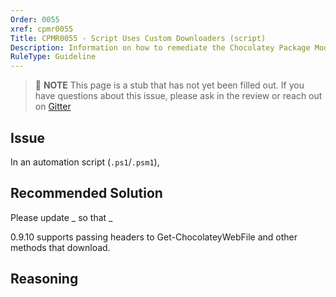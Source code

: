 ```yaml
---
Order: 0055
xref: cpmr0055
Title: CPMR0055 - Script Uses Custom Downloaders (script)
Description: Information on how to remediate the Chocolatey Package Moderation Rule 0055
RuleType: Guideline
---
```


<?! Include "../../../../../shared/package-validator-rule-guideline.txt" /?>

> :memo: **NOTE** This page is a stub that has not yet been filled out. If you have questions about this issue, please ask in the review or reach out on [Gitter](https://gitter.im/chocolatey/chocolatey.org)

## Issue

In an automation script (`.ps1`/`.psm1`),

## Recommended Solution

Please update _ so that _

0.9.10 supports passing headers to Get-ChocolateyWebFile and other methods that download.

## Reasoning
